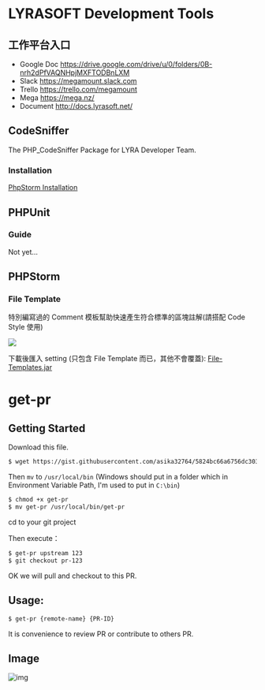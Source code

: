 # LYRASOFT Development Tools

## 工作平台入口

- Google Doc https://drive.google.com/drive/u/0/folders/0B-nrh2dPfVAQNHpjMXFTODBnLXM
- Slack https://megamount.slack.com
- Trello https://trello.com/megamount
- Mega https://mega.nz/
- Document http://docs.lyrasoft.net/

## CodeSniffer

The PHP_CodeSniffer Package for LYRA Developer Team.

### Installation

[PhpStorm Installation](doc/PhpStormSetup.markdown)

## PHPUnit

### Guide

Not yet...

## PHPStorm

### File Template

特別編寫過的 Comment 模板幫助快速產生符合標準的區塊註解(請搭配 Code Style 使用)

![](http://cl.ly/T4w8/p-2013-12-23-2.jpg)

下載後匯入 setting (只包含 File Template 而已，其他不會覆蓋): [File-Templates.jar](Editor/PHPStorm/File-Templates.jar)

# get-pr

## Getting Started

Download this file.

``` bash
$ wget https://gist.githubusercontent.com/asika32764/5824bc66a6756dc3031e/raw/92f072b3c1737553bf08be2fa9695c094e607ae6/get-pr
```

Then `mv` to `/usr/local/bin` (Windows should put in a folder which in Environment Variable Path, I'm used to put in `C:\bin`)

``` bash
$ chmod +x get-pr
$ mv get-pr /usr/local/bin/get-pr
```

cd to your git project

Then execute：

``` bash
$ get-pr upstream 123
$ git checkout pr-123
```

OK we will pull and checkout to this PR.

## Usage:

``` bash
$ get-pr {remote-name} {PR-ID}
```

It is convenience to review PR or contribute to others PR.

## Image

![img](https://cloud.githubusercontent.com/assets/1639206/4159871/ee88022a-34ab-11e4-8e86-43db332579ed.png)
